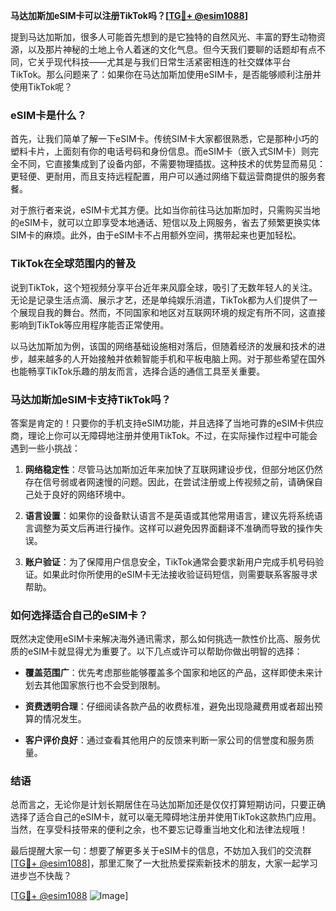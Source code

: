 **马达加斯加eSIM卡可以注册TikTok吗？[[TG💪+ @esim1088](https://t.me/s/esim1088)]**

提到马达加斯加，很多人可能首先想到的是它独特的自然风光、丰富的野生动物资源，以及那片神秘的土地上令人着迷的文化气息。但今天我们要聊的话题却有点不同，它关乎现代科技——尤其是与我们日常生活紧密相连的社交媒体平台TikTok。那么问题来了：如果你在马达加斯加使用eSIM卡，是否能够顺利注册并使用TikTok呢？

### eSIM卡是什么？

首先，让我们简单了解一下eSIM卡。传统SIM卡大家都很熟悉，它是那种小巧的塑料卡片，上面刻有你的电话号码和身份信息。而eSIM卡（嵌入式SIM卡）则完全不同，它直接集成到了设备内部，不需要物理插拔。这种技术的优势显而易见：更轻便、更耐用，而且支持远程配置，用户可以通过网络下载运营商提供的服务套餐。

对于旅行者来说，eSIM卡尤其方便。比如当你前往马达加斯加时，只需购买当地的eSIM卡，就可以立即享受本地通话、短信以及上网服务，省去了频繁更换实体SIM卡的麻烦。此外，由于eSIM卡不占用额外空间，携带起来也更加轻松。

### TikTok在全球范围内的普及

说到TikTok，这个短视频分享平台近年来风靡全球，吸引了无数年轻人的关注。无论是记录生活点滴、展示才艺，还是单纯娱乐消遣，TikTok都为人们提供了一个展现自我的舞台。然而，不同国家和地区对互联网环境的规定有所不同，这直接影响到TikTok等应用程序能否正常使用。

以马达加斯加为例，该国的网络基础设施相对落后，但随着经济的发展和技术的进步，越来越多的人开始接触并依赖智能手机和平板电脑上网。对于那些希望在国外也能畅享TikTok乐趣的朋友而言，选择合适的通信工具至关重要。

### 马达加斯加eSIM卡支持TikTok吗？

答案是肯定的！只要你的手机支持eSIM功能，并且选择了当地可靠的eSIM卡供应商，理论上你可以无障碍地注册并使用TikTok。不过，在实际操作过程中可能会遇到一些小挑战：

1. **网络稳定性**：尽管马达加斯加近年来加快了互联网建设步伐，但部分地区仍然存在信号弱或者网速慢的问题。因此，在尝试注册或上传视频之前，请确保自己处于良好的网络环境中。
   
2. **语言设置**：如果你的设备默认语言不是英语或其他常用语言，建议先将系统语言调整为英文后再进行操作。这样可以避免因界面翻译不准确而导致的操作失误。

3. **账户验证**：为了保障用户信息安全，TikTok通常会要求新用户完成手机号码验证。如果此时你所使用的eSIM卡无法接收验证码短信，则需要联系客服寻求帮助。

### 如何选择适合自己的eSIM卡？

既然决定使用eSIM卡来解决海外通讯需求，那么如何挑选一款性价比高、服务优质的eSIM卡就显得尤为重要了。以下几点或许可以帮助你做出明智的选择：

- **覆盖范围广**：优先考虑那些能够覆盖多个国家和地区的产品，这样即使未来计划去其他国家旅行也不会受到限制。
  
- **资费透明合理**：仔细阅读各款产品的收费标准，避免出现隐藏费用或者超出预算的情况发生。

- **客户评价良好**：通过查看其他用户的反馈来判断一家公司的信誉度和服务质量。

### 结语

总而言之，无论你是计划长期居住在马达加斯加还是仅仅打算短期访问，只要正确选择了适合自己的eSIM卡，就可以毫无障碍地注册并使用TikTok这款热门应用。当然，在享受科技带来的便利之余，也不要忘记尊重当地文化和法律法规哦！

最后提醒大家一句：想要了解更多关于eSIM卡的信息，不妨加入我们的交流群[[TG💪+ @esim1088](https://t.me/s/esim1088)]，那里汇聚了一大批热爱探索新技术的朋友，大家一起学习进步岂不快哉？

[[TG💪+ @esim1088](https://t.me/s/esim1088) ![Image](https://i.postimg.cc/4NQfJmqS/Snipaste-2025-05-13-00-14-12.png)]